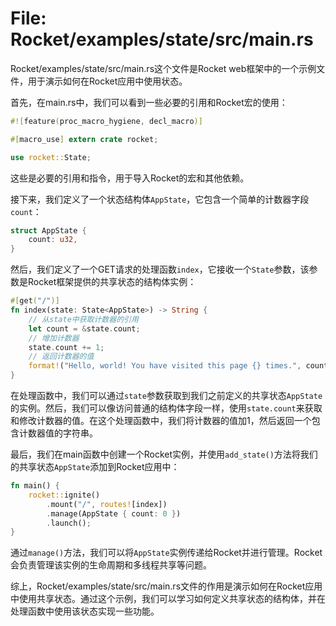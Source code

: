 # File: Rocket/examples/state/src/main.rs

Rocket/examples/state/src/main.rs这个文件是Rocket web框架中的一个示例文件，用于演示如何在Rocket应用中使用状态。

首先，在main.rs中，我们可以看到一些必要的引用和Rocket宏的使用：

```rust
#![feature(proc_macro_hygiene, decl_macro)]

#[macro_use] extern crate rocket;

use rocket::State;
```

这些是必要的引用和指令，用于导入Rocket的宏和其他依赖。

接下来，我们定义了一个状态结构体`AppState`，它包含一个简单的计数器字段`count`：

```rust
struct AppState {
    count: u32,
}
```

然后，我们定义了一个GET请求的处理函数`index`，它接收一个`State`参数，该参数是Rocket框架提供的共享状态的结构体实例：

```rust
#[get("/")]
fn index(state: State<AppState>) -> String {
    // 从state中获取计数器的引用
    let count = &state.count;
    // 增加计数器
    state.count += 1;
    // 返回计数器的值
    format!("Hello, world! You have visited this page {} times.", count)
}
```

在处理函数中，我们可以通过`state`参数获取到我们之前定义的共享状态`AppState`的实例。然后，我们可以像访问普通的结构体字段一样，使用`state.count`来获取和修改计数器的值。在这个处理函数中，我们将计数器的值加1，然后返回一个包含计数器值的字符串。

最后，我们在main函数中创建一个Rocket实例，并使用`add_state()`方法将我们的共享状态`AppState`添加到Rocket应用中：

```rust
fn main() {
    rocket::ignite()
        .mount("/", routes![index])
        .manage(AppState { count: 0 })
        .launch();
}
```

通过`manage()`方法，我们可以将`AppState`实例传递给Rocket并进行管理。Rocket会负责管理该实例的生命周期和多线程共享等问题。

综上，Rocket/examples/state/src/main.rs文件的作用是演示如何在Rocket应用中使用共享状态。通过这个示例，我们可以学习如何定义共享状态的结构体，并在处理函数中使用该状态实现一些功能。

